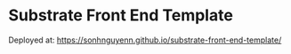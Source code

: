 # Substrate Front End Template

Deployed at:
https://sonhnguyenn.github.io/substrate-front-end-template/
